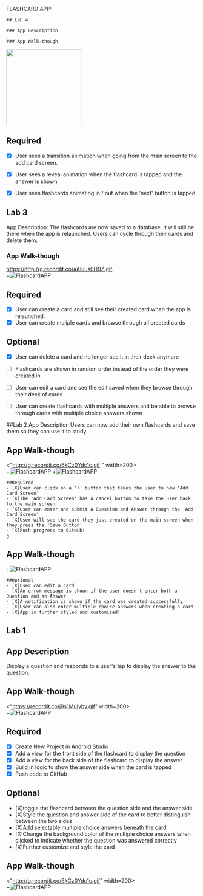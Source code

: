 FLASHCARD APP:

    ## Lab 4

    ### App Description

    ### App Walk-though

<img src="YOUR_GIF_URL_HERE" width=200><br>


## Required
- [X] User sees a transition animation when going from the main screen to the add card screen.
- [X] User sees a reveal animation when the flashcard is tapped and the answer is shown
- [X] User sees flashcards animating in / out when the 'next' button is tapped



## Lab 3

App Description:
The flashcards are now saved to a database. It will still be there when the app is relaunched. Users can cycle through their cards and delete them.

### App Walk-though

<https://http://g.recordit.co/aAluus0H9Z.gif><br>
+![FlashcardAPP](http://g.recordit.co/aAluus0H9Z.gif)

## Required
- [X] User can create a card and still see their created card when the app is relaunched.
- [X] User can create muliple cards and browse through all created cards

## Optional
- [X] User can delete a card and no longer see it in their deck anymore
- [ ] Flashcards are shown in random order instead of the order they were created in
- [ ] User can edit a card and see the edit saved when they browse through their deck of cards
- [ ] User can create flashcards with multiple answers and be able to browse through cards with multiple choice answers shown


##Lab 2
App Description
Users can now add their own flashcards and save them so they can use it to study.

## App Walk-though
<"http://g.recordit.co/6kCz0Ydc1c.gif " width=200><br>
    +![FlashcardAPP](http://g.recordit.co/6kCz0Ydc1c.gif)
    +![FlashcardAPP](http://g.recordit.co/xWhb5JoRGK.gif)

    ##Required
    - [X]User can click on a ‘+’ button that takes the user to new ‘Add Card Screen’
    - [X]The 'Add Card Screen' has a cancel button to take the user back to the main screen
    - [X]User can enter and submit a Question and Answer through the 'Add Card Screen'
    - [X]User will see the card they just created on the main screen when they press the 'Save Button'
    - [X]Push progress to GitHub!
    g
## App Walk-though
+![FlashcardAPP](http://g.recordit.co/xWhb5JoRGK.gif)

    ##Optional
    - [X]User can edit a card
    - [X]An error message is shown if the user doesn't enter both a Question and an Answer
    - [X]A notification is shown if the card was created successfully
    - [X]User can also enter multiple choice answers when creating a card
    - [X]App is further styled and customized!

## Lab 1

## App Description
Display a question and responds to a user's tap to display the answer to the question.
## App Walk-though
<"https://recordit.co/j9s1Muiyby.gif" width=200><br>
+![FlashcardAPP](https://recordit.co/j9s1Muiyby.gif)

## Required
   - [X] Create New Project in Android Studio
   - [X] Add a view for the front side of the flashcard to display the question
   - [X] Add a view for the back side of the flashcard to display the answer
   - [X] Build in logic to show the answer side when the card is tapped
   - [X] Push code to GitHub
## Optional
   - [X]toggle the flashcard between the question side and the answer side
   - [X]Style the question and answer side of the card to better distinguish between the two sides
   - [X]Add selectable multiple choice answers beneath the card
   - [X]Change the background color of the multiple choice answers when clicked to indicate whether the question was answered correctly
   - [X]Further customize and style the card

## App Walk-though
<"http://g.recordit.co/6kCz0Ydc1c.gif" width=200><br>
+![FlashcardAPP](http://g.recordit.co/wHGzwU7Au7.gif)





